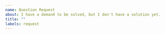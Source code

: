 ```yaml
---
name: Question Request
about: I have a demand to be solved, but I don't have a solution yet.
title: ""
labels: request
---
```


<!--

Feel free to raise a question that you have faced in you projects,
please clearly describe it so people can better help you on that.

If we found it's solvable and good to be in our collection,
we will credit you to be the original question provider.

-->